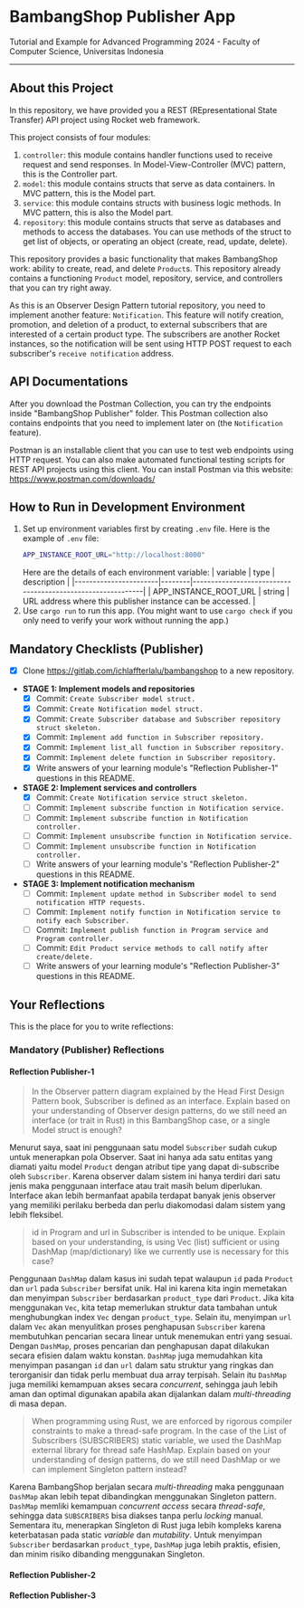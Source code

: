 # BambangShop Publisher App
Tutorial and Example for Advanced Programming 2024 - Faculty of Computer Science, Universitas Indonesia

---

## About this Project
In this repository, we have provided you a REST (REpresentational State Transfer) API project using Rocket web framework.

This project consists of four modules:
1.  `controller`: this module contains handler functions used to receive request and send responses.
    In Model-View-Controller (MVC) pattern, this is the Controller part.
2.  `model`: this module contains structs that serve as data containers.
    In MVC pattern, this is the Model part.
3.  `service`: this module contains structs with business logic methods.
    In MVC pattern, this is also the Model part.
4.  `repository`: this module contains structs that serve as databases and methods to access the databases.
    You can use methods of the struct to get list of objects, or operating an object (create, read, update, delete).

This repository provides a basic functionality that makes BambangShop work: ability to create, read, and delete `Product`s.
This repository already contains a functioning `Product` model, repository, service, and controllers that you can try right away.

As this is an Observer Design Pattern tutorial repository, you need to implement another feature: `Notification`.
This feature will notify creation, promotion, and deletion of a product, to external subscribers that are interested of a certain product type.
The subscribers are another Rocket instances, so the notification will be sent using HTTP POST request to each subscriber's `receive notification` address.

## API Documentations

After you download the Postman Collection, you can try the endpoints inside "BambangShop Publisher" folder.
This Postman collection also contains endpoints that you need to implement later on (the `Notification` feature).

Postman is an installable client that you can use to test web endpoints using HTTP request.
You can also make automated functional testing scripts for REST API projects using this client.
You can install Postman via this website: https://www.postman.com/downloads/

## How to Run in Development Environment
1.  Set up environment variables first by creating `.env` file.
    Here is the example of `.env` file:
    ```bash
    APP_INSTANCE_ROOT_URL="http://localhost:8000"
    ```
    Here are the details of each environment variable:
    | variable              | type   | description                                                |
    |-----------------------|--------|------------------------------------------------------------|
    | APP_INSTANCE_ROOT_URL | string | URL address where this publisher instance can be accessed. |
2.  Use `cargo run` to run this app.
    (You might want to use `cargo check` if you only need to verify your work without running the app.)

## Mandatory Checklists (Publisher)
-   [X] Clone https://gitlab.com/ichlaffterlalu/bambangshop to a new repository.
-   **STAGE 1: Implement models and repositories**
    -   [X] Commit: `Create Subscriber model struct.`
    -   [X] Commit: `Create Notification model struct.`
    -   [X] Commit: `Create Subscriber database and Subscriber repository struct skeleton.`
    -   [X] Commit: `Implement add function in Subscriber repository.`
    -   [X] Commit: `Implement list_all function in Subscriber repository.`
    -   [X] Commit: `Implement delete function in Subscriber repository.`
    -   [x] Write answers of your learning module's "Reflection Publisher-1" questions in this README.
-   **STAGE 2: Implement services and controllers**
    -   [x] Commit: `Create Notification service struct skeleton.`
    -   [ ] Commit: `Implement subscribe function in Notification service.`
    -   [ ] Commit: `Implement subscribe function in Notification controller.`
    -   [ ] Commit: `Implement unsubscribe function in Notification service.`
    -   [ ] Commit: `Implement unsubscribe function in Notification controller.`
    -   [ ] Write answers of your learning module's "Reflection Publisher-2" questions in this README.
-   **STAGE 3: Implement notification mechanism**
    -   [ ] Commit: `Implement update method in Subscriber model to send notification HTTP requests.`
    -   [ ] Commit: `Implement notify function in Notification service to notify each Subscriber.`
    -   [ ] Commit: `Implement publish function in Program service and Program controller.`
    -   [ ] Commit: `Edit Product service methods to call notify after create/delete.`
    -   [ ] Write answers of your learning module's "Reflection Publisher-3" questions in this README.

## Your Reflections
This is the place for you to write reflections:

### Mandatory (Publisher) Reflections

#### Reflection Publisher-1
> In the Observer pattern diagram explained by the Head First Design Pattern book, Subscriber is defined as an interface. Explain based on your understanding of Observer design patterns, do we still need an interface (or trait in Rust) in this BambangShop case, or a single Model struct is enough?

Menurut saya, saat ini penggunaan satu model `Subscriber` sudah cukup untuk menerapkan pola Observer. Saat ini hanya ada satu entitas yang diamati yaitu model `Product` dengan atribut tipe yang dapat di-subscribe oleh `Subscriber`. Karena observer dalam sistem ini hanya terdiri dari satu jenis maka penggunaan interface atau trait masih belum diperlukan. Interface akan lebih bermanfaat apabila terdapat banyak jenis observer yang memiliki perilaku berbeda dan perlu diakomodasi dalam sistem yang lebih fleksibel.

> id in Program and url in Subscriber is intended to be unique. Explain based on your understanding, is using Vec (list) sufficient or using DashMap (map/dictionary) like we currently use is necessary for this case?

Penggunaan `DashMap` dalam kasus ini sudah tepat walaupun `id` pada `Product` dan `url` pada `Subscriber` bersifat unik. Hal ini karena kita ingin memetakan dan menyimpan `Subscriber` berdasarkan `product_type` dari `Product`. Jika kita menggunakan `Vec`, kita tetap memerlukan struktur data tambahan untuk menghubungkan index `Vec` dengan `product_type`. Selain itu, menyimpan `url` dalam `Vec` akan menyulitkan proses penghapusan `Subscriber` karena membutuhkan pencarian secara linear untuk menemukan entri yang sesuai. Dengan `DashMap`, proses pencarian dan penghapusan dapat dilakukan secara efisien dalam waktu konstan. `DashMap` juga memudahkan kita menyimpan pasangan `id` dan `url` dalam satu struktur yang ringkas dan terorganisir dan tidak perlu membuat dua array terpisah. Selain itu `DashMap` juga memiliki kemampuan akses secara _concurrent_, sehingga jauh lebih aman dan optimal digunakan apabila akan dijalankan dalam _multi-threading_ di masa depan.

> When programming using Rust, we are enforced by rigorous compiler constraints to make a thread-safe program. In the case of the List of Subscribers (SUBSCRIBERS) static variable, we used the DashMap external library for thread safe HashMap. Explain based on your understanding of design patterns, do we still need DashMap or we can implement Singleton pattern instead?

Karena BambangShop berjalan secara _multi-threading_ maka penggunaan `DashMap` akan lebih tepat dibandingkan menggunakan Singleton pattern. `DashMap` memliki kemampuan _concurrent access_ secara _thread-safe_, sehingga data `SUBSCRIBERS` bisa diakses tanpa perlu _locking_ manual. Sementara itu, menerapkan Singleton di Rust juga lebih  kompleks karena keterbatasan pada static _variable_ dan _mutability_. Untuk menyimpan `Subscriber` berdasarkan `product_type`, `DashMap` juga lebih praktis, efisien, dan minim risiko dibanding menggunakan Singleton.

#### Reflection Publisher-2

#### Reflection Publisher-3
